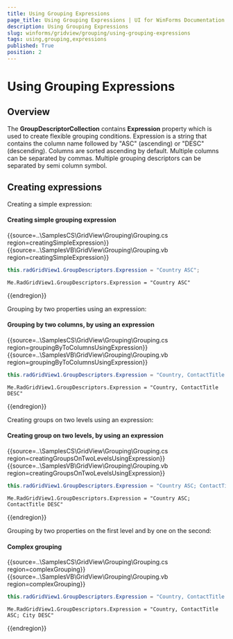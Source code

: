 ```yaml
---
title: Using Grouping Expressions
page_title: Using Grouping Expressions | UI for WinForms Documentation
description: Using Grouping Expressions
slug: winforms/gridview/grouping/using-grouping-expressions
tags: using,grouping,expressions
published: True
position: 2
---
```


# Using Grouping Expressions



## Overview

The __GroupDescriptorCollection__ contains __Expression__ property which is used to create flexible grouping conditions. Expression is a string that contains the column name followed by "ASC" (ascending) or "DESC" (descending). Columns are sorted ascending by default. Multiple columns can be separated by commas. Multiple grouping descriptors can be separated by semi column symbol.

## Creating expressions

Creating a simple expression:

#### Creating simple grouping expression

{{source=..\SamplesCS\GridView\Grouping\Grouping.cs region=creatingSimpleExpression}} 
{{source=..\SamplesVB\GridView\Grouping\Grouping.vb region=creatingSimpleExpression}} 

````C#
this.radGridView1.GroupDescriptors.Expression = "Country ASC";

````
````VB.NET
Me.RadGridView1.GroupDescriptors.Expression = "Country ASC"

````

{{endregion}} 

Grouping by two properties using an expression:

#### Grouping by two columns, by using an expression

{{source=..\SamplesCS\GridView\Grouping\Grouping.cs region=groupingByToColumnsUsingExpression}} 
{{source=..\SamplesVB\GridView\Grouping\Grouping.vb region=groupingByToColumnsUsingExpression}} 

````C#
this.radGridView1.GroupDescriptors.Expression = "Country, ContactTitle DESC";

````
````VB.NET
Me.RadGridView1.GroupDescriptors.Expression = "Country, ContactTitle DESC"

````

{{endregion}}

Creating groups on two levels using an expression:

#### Creating group on two levels, by using an expression

{{source=..\SamplesCS\GridView\Grouping\Grouping.cs region=creatingGroupsOnTwoLevelsUsingExpression}} 
{{source=..\SamplesVB\GridView\Grouping\Grouping.vb region=creatingGroupsOnTwoLevelsUsingExpression}} 

````C#
this.radGridView1.GroupDescriptors.Expression = "Country ASC; ContactTitle DESC";

````
````VB.NET
Me.RadGridView1.GroupDescriptors.Expression = "Country ASC; ContactTitle DESC"

````

{{endregion}} 

Grouping by two properties on the first level and by one on the second:

#### Complex grouping

{{source=..\SamplesCS\GridView\Grouping\Grouping.cs region=complexGrouping}} 
{{source=..\SamplesVB\GridView\Grouping\Grouping.vb region=complexGrouping}} 

````C#
this.radGridView1.GroupDescriptors.Expression = "Country, ContactTitle ASC; City DESC";

````
````VB.NET
Me.RadGridView1.GroupDescriptors.Expression = "Country, ContactTitle ASC; City DESC"

````

{{endregion}} 



